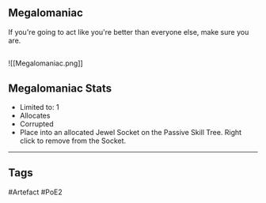 ## Megalomaniac
If you're going to act like you're better
than everyone else, make sure you are.
##
![[Megalomaniac.png]]
## Megalomaniac Stats
- Limited to: 1
- Allocates
- Corrupted
- Place into an allocated Jewel Socket on the Passive Skill Tree. Right click to remove from the Socket.


---
## Tags
#Artefact
#PoE2
